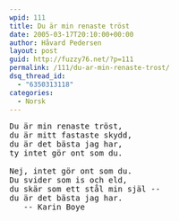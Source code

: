 ```yaml
---
wpid: 111
title: Du är min renaste tröst
date: 2005-03-17T20:10:00+00:00
author: Håvard Pedersen
layout: post
guid: http://fuzzy76.net/?p=111
permalink: /111/du-ar-min-renaste-trost/
dsq_thread_id:
  - "6350313118"
categories:
  - Norsk
---
```

<pre>Du är min renaste tröst,
du är mitt fastaste skydd,
du är det bästa jag har,
ty intet gör ont som du.

Nej, intet gör ont som du.
Du svider som is och eld,
du skär som ett stål min själ --
du är det bästa jag har.
   -- Karin Boye</pre>
